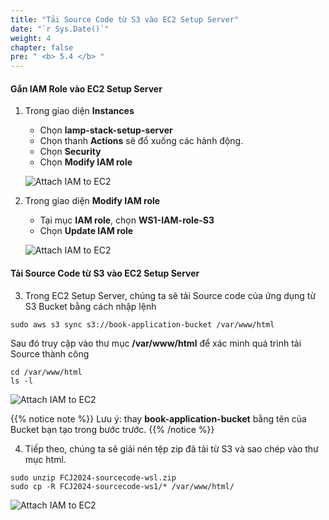 ```yaml
---
title: "Tải Source Code từ S3 vào EC2 Setup Server"
date: "`r Sys.Date()`"
weight: 4
chapter: false
pre: " <b> 5.4 </b> "
---
```


#### Gắn IAM Role vào EC2 Setup Server

1. Trong giao diện **Instances**

   - Chọn **lamp-stack-setup-server**
   - Chọn thanh **Actions** sẽ đổ xuống các hành động.
   - Chọn **Security**
   - Chọn **Modify IAM role**

   ![Attach IAM to EC2](/images/5-SetupEc2ServerAndEFS/5.4-DownloadSourceCodeS3/0001-downloadfile.png?featherlight=false&width=90pc)

2. Trong giao diện **Modify IAM role**

   - Tại mục **IAM role**, chọn **WS1-IAM-role-S3**
   - Chọn **Update IAM role**

   ![Attach IAM to EC2](/images/5-SetupEc2ServerAndEFS/5.4-DownloadSourceCodeS3/0002-downloadfile.png?featherlight=false&width=90pc)

#### Tải Source Code từ S3 vào EC2 Setup Server

3. Trong EC2 Setup Server, chúng ta sẽ tải Source code của ứng dụng từ S3 Bucket bằng cách nhập lệnh

```
sudo aws s3 sync s3://book-application-bucket /var/www/html
```

Sau đó truy cập vào thư mục **/var/www/html** để xác minh quá trình tải Source thành công

```
cd /var/www/html
ls -l
```

![Attach IAM to EC2](/images/5-SetupEc2ServerAndEFS/5.4-DownloadSourceCodeS3/0004-downloadfile.png?featherlight=false&width=90pc)

{{% notice note %}}
Lưu ý: thay **book-application-bucket** bằng tên của Bucket bạn tạo trong bước trước.
{{% /notice %}}

4. Tiếp theo, chúng ta sẽ giải nén tệp zip đã tải từ S3 và sao chép vào thư mục html.

```
sudo unzip FCJ2024-sourcecode-wsl.zip
sudo cp -R FCJ2024-sourcecode-ws1/* /var/www/html/
```

![Attach IAM to EC2](/images/5-SetupEc2ServerAndEFS/5.4-DownloadSourceCodeS3/0006-downloadfile.png?featherlight=false&width=90pc)
